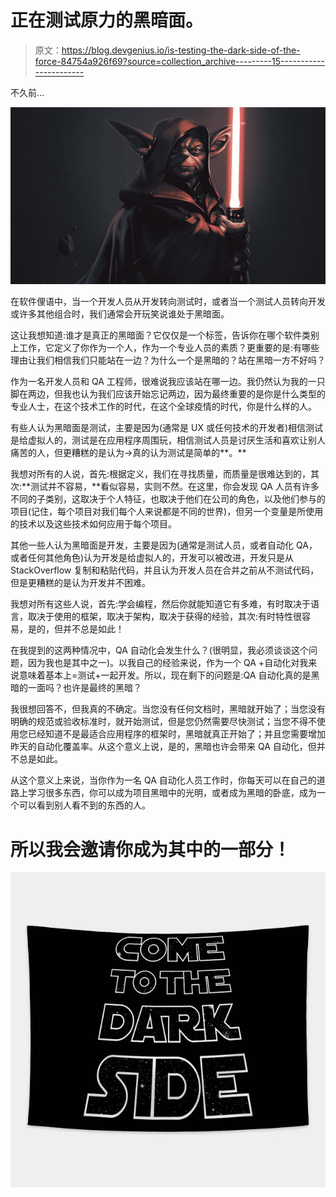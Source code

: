 # 正在测试原力的黑暗面。

> 原文：<https://blog.devgenius.io/is-testing-the-dark-side-of-the-force-84754a926f69?source=collection_archive---------15----------------------->

不久前…

![](img/1c91b3e37e59d815ef19645a34a9a466.png)

在软件俚语中，当一个开发人员从开发转向测试时，或者当一个测试人员转向开发或许多其他组合时，我们通常会开玩笑说谁处于黑暗面。

这让我想知道:谁才是真正的黑暗面？它仅仅是一个标签，告诉你在哪个软件类别上工作，它定义了你作为一个人，作为一个专业人员的素质？更重要的是:有哪些理由让我们相信我们只能站在一边？为什么一个是黑暗的？站在黑暗一方不好吗？

作为一名开发人员和 QA 工程师，很难说我应该站在哪一边。我仍然认为我的一只脚在两边，但我也认为我们应该开始忘记两边，因为最终重要的是你是什么类型的专业人士，在这个技术工作的时代，在这个全球疫情的时代，你是什么样的人。

有些人认为黑暗面是测试，主要是因为(通常是 UX 或任何技术的开发者)相信测试是给虚拟人的，测试是在应用程序周围玩，相信测试人员是讨厌生活和喜欢让别人痛苦的人，但更糟糕的是认为→真的认为测试是简单的**。**

我想对所有的人说，首先:根据定义，我们在寻找质量，而质量是很难达到的，其次:**测试并不容易，**看似容易，实则不然。在这里，你会发现 QA 人员有许多不同的子类别，这取决于个人特征，也取决于他们在公司的角色，以及他们参与的项目(记住，每个项目对我们每个人来说都是不同的世界)，但另一个变量是所使用的技术以及这些技术如何应用于每个项目。

其他一些人认为黑暗面是开发，主要是因为(通常是测试人员，或者自动化 QA，或者任何其他角色)认为开发是给虚拟人的，开发可以被改进，开发只是从 StackOverflow 复制和粘贴代码，并且认为开发人员在合并之前从不测试代码，但是更糟糕的是认为开发并不困难。

我想对所有这些人说，首先:学会编程，然后你就能知道它有多难，有时取决于语言，取决于使用的框架，取决于架构，取决于获得的经验，其次:有时特性很容易，是的，但并不总是如此！

在我提到的这两种情况中，QA 自动化会发生什么？(很明显，我必须谈谈这个问题，因为我也是其中之一)。以我自己的经验来说，作为一个 QA +自动化对我来说意味着基本上=测试+一起开发。所以，现在剩下的问题是:QA 自动化真的是黑暗的一面吗？也许是最终的黑暗？

我很想回答不，但我真的不确定。当您没有任何文档时，黑暗就开始了；当您没有明确的规范或验收标准时，就开始测试，但是您仍然需要尽快测试；当您不得不使用您已经知道不是最适合应用程序的框架时，黑暗就真正开始了；并且您需要增加昨天的自动化覆盖率。从这个意义上说，是的，黑暗也许会带来 QA 自动化，但并不总是如此。

从这个意义上来说，当你作为一名 QA 自动化人员工作时，你每天可以在自己的道路上学习很多东西，你可以成为项目黑暗中的光明，或者成为黑暗的卧底，成为一个可以看到别人看不到的东西的人。

# 所以我会邀请你成为其中的一部分！

![](img/d19c9f0c397e43fb9dbe842d3f9d0838.png)
